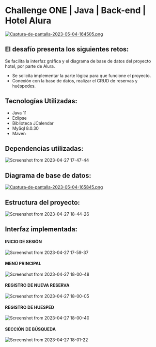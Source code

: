 # Challenge ONE | Java | Back-end | Hotel Alura

[![Captura-de-pantalla-2023-05-04-164505.png](https://i.postimg.cc/Qxy0pGTT/Captura-de-pantalla-2023-05-04-164505.png)](https://postimg.cc/4mp6g0wf)



## El desafío presenta los siguientes retos:
Se facilita la interfaz gráfica y el diagrama de base de datos del proyecto hotel, por parte de Alura.
* Se solicita implementar la parte lógica para que funcione el proyecto.
* Conexión con la base de datos, realizar el CRUD de reservas y huéspedes.

## Tecnologías Utilizadas:
* Java 11
* Eclipse
* Biblioteca JCalendar
* MySql 8.0.30
* Maven

## Dependencias utilizadas:

![Screenshot from 2023-04-27 17-47-44](https://user-images.githubusercontent.com/28877424/235012504-d316d069-e71b-435a-a7c8-95f9768ae40e.png)

## Diagrama de base de datos:

[![Captura-de-pantalla-2023-05-04-165845.png](https://i.postimg.cc/x1QyGfdq/Captura-de-pantalla-2023-05-04-165845.png)](https://postimg.cc/QH6Thr1r)

## Estructura del proyecto:
![Screenshot from 2023-04-27 18-44-26](https://user-images.githubusercontent.com/28877424/235013405-cb2ae7c4-97bc-4dd6-ac79-bdfc771a0c72.png)






## Interfaz implementada:

#### INICIO DE SESIÓN
![Screenshot from 2023-04-27 17-59-37](https://user-images.githubusercontent.com/28877424/235014017-af2574ed-e9cd-42f0-be67-82fd71ad3ba3.png)
#### MENÚ PRINCIPAL
![Screenshot from 2023-04-27 18-00-48](https://user-images.githubusercontent.com/28877424/235014076-24995db6-63b2-4bf6-be1a-fd4300b9c613.png)
#### REGISTRO DE NUEVA RESERVA
![Screenshot from 2023-04-27 18-00-05](https://user-images.githubusercontent.com/28877424/235014024-25804d78-f0d9-431d-8587-df7a7e560ebd.png)
#### REGISTRO DE HUESPED
![Screenshot from 2023-04-27 18-00-40](https://user-images.githubusercontent.com/28877424/235014116-54fd96f0-5205-4ff5-91f1-deb8e0511adb.png)
#### SECCIÓN DE BÚSQUEDA
![Screenshot from 2023-04-27 18-01-22](https://user-images.githubusercontent.com/28877424/235014134-d418d4fc-1b97-450f-8408-b13f01ecb96a.png)


